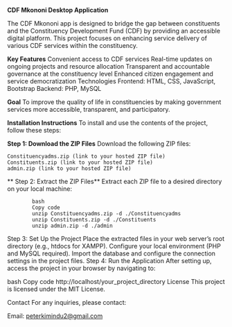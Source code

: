 **CDF Mkononi Desktop Application**

  The CDF Mkononi app is designed to bridge the gap between constituents and the Constituency Development Fund (CDF) by providing an accessible digital platform. This project focuses on       enhancing service delivery of various CDF services within the constituency.

**Key Features**
Convenient access to CDF services
Real-time updates on ongoing projects and resource allocation
Transparent and accountable governance at the constituency level
Enhanced citizen engagement and service democratization
Technologies
Frontend: HTML, CSS, JavaScript, Bootstrap
Backend: PHP, MySQL

**Goal**
	To improve the quality of life in constituencies by making government services more accessible, transparent, and participatory.

**Installation Instructions**
		To install and use the contents of the project, follow these steps:


**Step 1: Download the ZIP Files**
	Download the following ZIP files:
	
	Constituencyadms.zip (link to your hosted ZIP file)
	Constituents.zip (link to your hosted ZIP file)
	admin.zip (link to your hosted ZIP file)
**	Step 2: Extract the ZIP Files**
			Extract each ZIP file to a desired directory on your local machine:
			
			bash
			Copy code
			unzip Constituencyadms.zip -d ./Constituencyadms
			unzip Constituents.zip -d ./Constituents
			unzip admin.zip -d ./admin

Step 3: Set Up the Project
Place the extracted files in your web server’s root directory (e.g., htdocs for XAMPP).
Configure your local environment (PHP and MySQL required).
Import the database and configure the connection settings in the project files.
Step 4: Run the Application
After setting up, access the project in your browser by navigating to:

bash
Copy code
http://localhost/your_project_directory
License
This project is licensed under the MIT License.

Contact
For any inquiries, please contact:

Email: peterkimindu2@gmail.com
